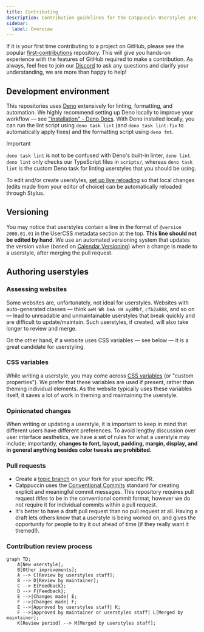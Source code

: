 ```yaml
---
title: Contributing
description: Contribution guidelines for the Catppuccin Userstyles project.
sidebar:
  label: Overview
---
```


If it is your first time contributing to a project on GitHub, please see the popular [first-contributions](https://github.com/firstcontributions/first-contributions) repository. This will give you hands-on experience with the features of GitHub required to make a contribution. As always, feel free to join our [Discord](https://discord.com/servers/catppuccin-907385605422448742) to ask any questions and clarify your understanding, we are more than happy to help!

## Development environment

This repositories uses [Deno](https://deno.com/) extensively for linting, formatting, and automation. We highly recommend setting up Deno locally to improve your workflow — see ["Installation" - Deno Docs](https://docs.deno.com/runtime/manual/getting_started/installation). With Deno installed locally, you can run the lint script using `deno task lint` (and `deno task lint:fix` to automatically apply fixes) and the formatting script using `deno fmt`.

> [!IMPORTANT]
> `deno task lint` is not to be confused with Deno's built-in linter, `deno lint`. `deno lint` only checks our TypeScript files in `scripts/`, whereas `deno task lint` is the custom Deno task for linting userstyles that you should be using.

To edit and/or create userstyles, [set up live reloading](/contributing/tips-and-tricks/hot-reloading/) so that local changes (edits made from your editor of choice) can be automatically reloaded through Stylus.

## Versioning

You may notice that userstyles contain a line in the format of `@version 2000.01.01` in the UserCSS metadata section at the top. **This line should not be edited by hand**. We use an automated versioning system that updates the version value (based on [Calendar Versioning](https://calver.org/)) when a change is made to a userstyle, after merging the pull request.

## Authoring userstyles

### Assessing websites

Some websites are, unfortunately, not ideal for userstyles. Websites with auto-generated classes — think `aeN WR beA nH oy8Mbf`, `cfb2a888`, and so on — lead to unreadable and unmaintainable userstyles that break quickly and are difficult to update/maintain. Such userstyles, if created, will also take longer to review and merge.

On the other hand, if a website uses CSS variables — see below — it is a great candidate for userstyling.

### CSS variables

While writing a userstyle, you may come across [CSS variables](https://developer.mozilla.org/en-US/docs/Web/CSS/--*) (or "custom properties"). We prefer that these variables are used if present, rather than theming individual elements. As the website typically uses these variables itself, it saves a lot of work in theming and maintaining the userstyle.

### Opinionated changes

When writing or updating a userstyle, it is important to keep in mind that different users have different preferences. To avoid lengthy discussion over user interface aesthetics, we have a set of rules for what a userstyle may include; importantly, **changes to font, layout, padding, margin, display, and in general anything besides color tweaks are prohibited.**

### Pull requests

- Create a [topic branch](https://git-scm.com/book/en/v2/Git-Branching-Branching-Workflows#_topic_branch) on your fork for your specific PR.
- Catppuccin uses the [Conventional Commits](https://www.conventionalcommits.org/en/v1.0.0/) standard for creating explicit and meaningful commit messages. This repository requires pull request _titles_ to be in the conventional commit format, however we do not require it for individual commits within a pull request.
- It's better to have a draft pull request than no pull request at all. Having a draft lets others know that a userstyle is being worked on, and gives the opportunity for people to try it out ahead of time (if they really want it themed!).

### Contribution review process

```mermaid
graph TD;
    A[New userstyle];
    B[Other improvements];
    A --> C[Review by userstyles staff];
    B --> D[Review by maintainer];
    C --> E{Feedback};
    D --> F{Feedback};
    E -->|Changes made| E;
    F -->|Changes made| F;
    E -->|Approved by userstyles staff| K;
    F -->|Approved by maintainer or userstyles staff| L[Merged by maintainer];
    K[Review period] --> M[Merged by userstyles staff];
```
